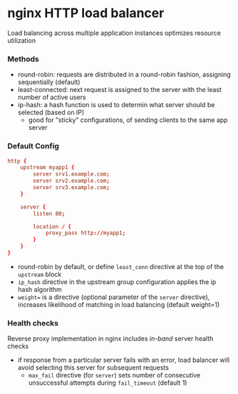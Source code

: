 # nginx HTTP load balancer
Load balancing across multiple application instances optimizes resource utilization

### Methods
- round-robin: requests are distributed in a round-robin fashion, assigning sequentially (default)
- least-connected: next request is assigned to the server with the least number of active users
- ip-hash: a hash function is used to determin what server should be selected (based on IP)
  - good for "sticky" configurations, of sending clients to the same app server
  
### Default Config
```conf
http {
    upstream myapp1 {
        server srv1.example.com;
        server srv2.example.com;
        server srv3.example.com;
    }

    server {
        listen 80;

        location / {
            proxy_pass http://myapp1;
        }
    }
}
```
- round-robin by default, or define `least_conn` directive at the top of the `upstream` block
- `ip_hash` directive in the upstream group configuration applies the ip hash algorithm
- `weight=` is a directive (optional parameter of the `server` directive), increases likelihood of matching in load balancing (default weight=1)

### Health checks
Reverse proxy implementation in nginx includes *in-band* server health checks
- if response from a particular server fails with an error, load balancer will avoid selecting this server for subsequent requests
  - `max_fail` directive (for `server`) sets number of consecutive unsuccessful attempts during `fail_timeout` (default 1)
  
  
